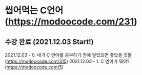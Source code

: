 씹어먹는 C언어 (https://modoocode.com/231)
=========================================


수강 완료 (2021.12.03 Start!)
----------------------------

2021.12.03 - 0. 내가 C 언어를 공부하기 전에 알았으면 좋았을 것들 (https://modoocode.com/315)
2021.12.03 - 1. C 언어가 뭐야? (https://modoocode.com/5)
